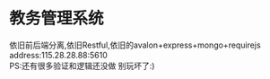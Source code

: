 # 教务管理系统</br>
依旧前后端分离,依旧Restful,依旧的avalon+express+mongo+requirejs</br>
address:115.28.28.88:5610</br>
PS:还有很多验证和逻辑还没做 别玩坏了:)</br>
